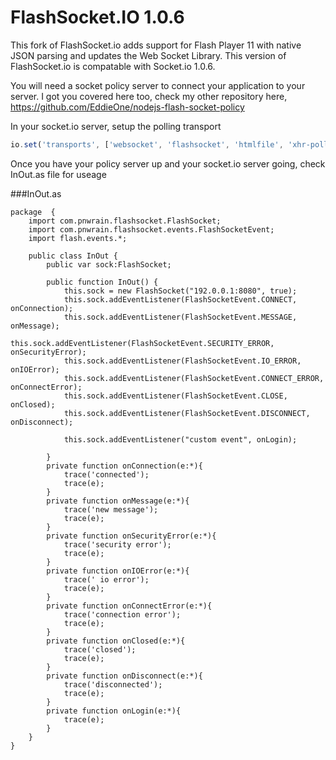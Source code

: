 # FlashSocket.IO 1.0.6

This fork of FlashSocket.io adds support for Flash Player 11 with native JSON parsing and updates the Web Socket Library. This version of FlashSocket.io is compatable with Socket.io 1.0.6.

You will need a socket policy server to connect your application to your server. I got you covered here too, check my other repository here, https://github.com/EddieOne/nodejs-flash-socket-policy

In your socket.io server, setup the polling transport

```js
io.set('transports', ['websocket', 'flashsocket', 'htmlfile', 'xhr-polling', 'jsonp-polling', 'polling']);
```

Once you have your policy server up and your socket.io server going, check InOut.as file for useage

###InOut.as

```as3
package  {
	import com.pnwrain.flashsocket.FlashSocket;
	import com.pnwrain.flashsocket.events.FlashSocketEvent;
	import flash.events.*;
	
	public class InOut {
		public var sock:FlashSocket;

		public function InOut() {
			this.sock = new FlashSocket("192.0.0.1:8080", true);
			this.sock.addEventListener(FlashSocketEvent.CONNECT, onConnection);
			this.sock.addEventListener(FlashSocketEvent.MESSAGE, onMessage);
			this.sock.addEventListener(FlashSocketEvent.SECURITY_ERROR, onSecurityError);
			this.sock.addEventListener(FlashSocketEvent.IO_ERROR, onIOError);
			this.sock.addEventListener(FlashSocketEvent.CONNECT_ERROR, onConnectError);
			this.sock.addEventListener(FlashSocketEvent.CLOSE, onClosed);
			this.sock.addEventListener(FlashSocketEvent.DISCONNECT, onDisconnect);

			this.sock.addEventListener("custom event", onLogin);
			
		}
		private function onConnection(e:*){
			trace('connected');
			trace(e);
		}
		private function onMessage(e:*){
			trace('new message');
			trace(e);
		}
		private function onSecurityError(e:*){
			trace('security error');
			trace(e);
		}
		private function onIOError(e:*){
			trace(' io error');
			trace(e);
		}
		private function onConnectError(e:*){
			trace('connection error');
			trace(e);
		}
		private function onClosed(e:*){
			trace('closed');
			trace(e);
		}
		private function onDisconnect(e:*){
			trace('disconnected');
			trace(e);
		}
		private function onLogin(e:*){
			trace(e);
		}
	}
}
```